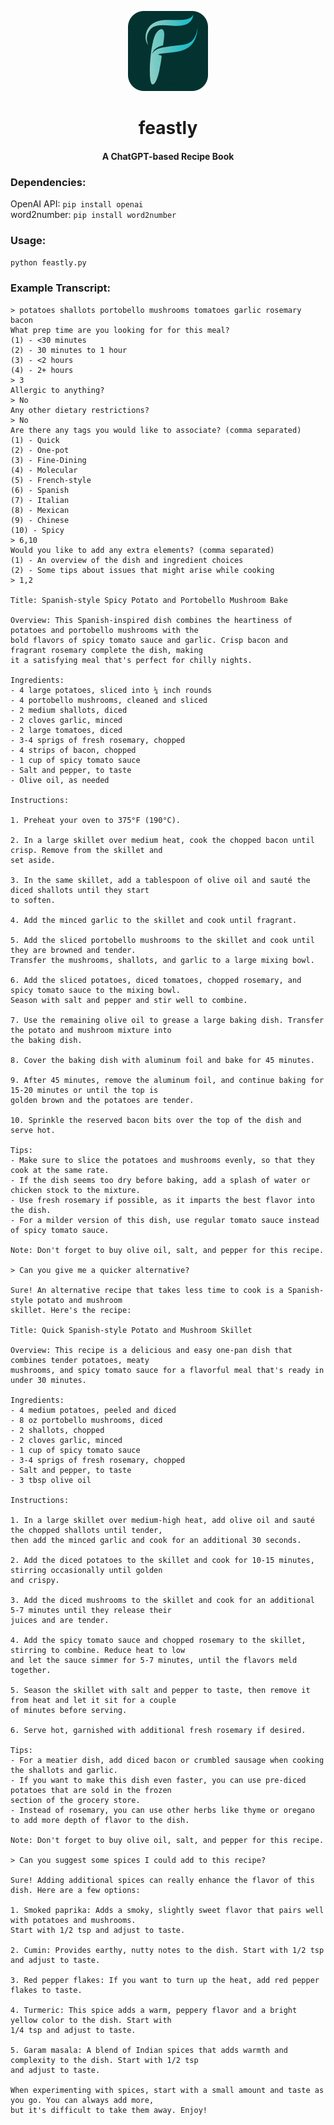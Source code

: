 <p align="center">
    <picture>
      <source media="(prefers-color-scheme: dark)" srcset="[https://assets.vercel.com/image/upload/v1662130559/nextjs/Icon_dark_background.png](https://github.com/ftondolo/feastly/blob/main/feastly.png)">
      <img src="https://github.com/ftondolo/feastly/blob/main/feastly.png" height="128">
    </picture>
    <h1 align="center">feastly</h1>
    <h4 align="center">A ChatGPT-based Recipe Book</h4>
</p>

### Dependencies:

OpenAI API: ```pip install openai```
<br>
word2number: ```pip install word2number```

### Usage:
```python feastly.py```

### Example Transcript:
```
> potatoes shallots portobello mushrooms tomatoes garlic rosemary bacon
What prep time are you looking for for this meal?
(1) - <30 minutes
(2) - 30 minutes to 1 hour
(3) - <2 hours
(4) - 2+ hours
> 3
Allergic to anything?
> No
Any other dietary restrictions?
> No
Are there any tags you would like to associate? (comma separated)
(1) - Quick
(2) - One-pot
(3) - Fine-Dining
(4) - Molecular
(5) - French-style
(6) - Spanish
(7) - Italian
(8) - Mexican
(9) - Chinese
(10) - Spicy
> 6,10
Would you like to add any extra elements? (comma separated)
(1) - An overview of the dish and ingredient choices
(2) - Some tips about issues that might arise while cooking
> 1,2

Title: Spanish-style Spicy Potato and Portobello Mushroom Bake

Overview: This Spanish-inspired dish combines the heartiness of potatoes and portobello mushrooms with the 
bold flavors of spicy tomato sauce and garlic. Crisp bacon and fragrant rosemary complete the dish, making 
it a satisfying meal that's perfect for chilly nights.

Ingredients:
- 4 large potatoes, sliced into ¼ inch rounds
- 4 portobello mushrooms, cleaned and sliced
- 2 medium shallots, diced
- 2 cloves garlic, minced
- 2 large tomatoes, diced
- 3-4 sprigs of fresh rosemary, chopped
- 4 strips of bacon, chopped
- 1 cup of spicy tomato sauce
- Salt and pepper, to taste
- Olive oil, as needed

Instructions:

1. Preheat your oven to 375°F (190°C).

2. In a large skillet over medium heat, cook the chopped bacon until crisp. Remove from the skillet and 
set aside.

3. In the same skillet, add a tablespoon of olive oil and sauté the diced shallots until they start 
to soften.

4. Add the minced garlic to the skillet and cook until fragrant.

5. Add the sliced portobello mushrooms to the skillet and cook until they are browned and tender. 
Transfer the mushrooms, shallots, and garlic to a large mixing bowl.

6. Add the sliced potatoes, diced tomatoes, chopped rosemary, and spicy tomato sauce to the mixing bowl. 
Season with salt and pepper and stir well to combine.

7. Use the remaining olive oil to grease a large baking dish. Transfer the potato and mushroom mixture into 
the baking dish.

8. Cover the baking dish with aluminum foil and bake for 45 minutes.

9. After 45 minutes, remove the aluminum foil, and continue baking for 15-20 minutes or until the top is 
golden brown and the potatoes are tender.

10. Sprinkle the reserved bacon bits over the top of the dish and serve hot.

Tips:
- Make sure to slice the potatoes and mushrooms evenly, so that they cook at the same rate.
- If the dish seems too dry before baking, add a splash of water or chicken stock to the mixture.
- Use fresh rosemary if possible, as it imparts the best flavor into the dish.
- For a milder version of this dish, use regular tomato sauce instead of spicy tomato sauce.

Note: Don't forget to buy olive oil, salt, and pepper for this recipe.

> Can you give me a quicker alternative?

Sure! An alternative recipe that takes less time to cook is a Spanish-style potato and mushroom 
skillet. Here's the recipe:

Title: Quick Spanish-style Potato and Mushroom Skillet

Overview: This recipe is a delicious and easy one-pan dish that combines tender potatoes, meaty 
mushrooms, and spicy tomato sauce for a flavorful meal that's ready in under 30 minutes.

Ingredients:
- 4 medium potatoes, peeled and diced
- 8 oz portobello mushrooms, diced
- 2 shallots, chopped
- 2 cloves garlic, minced
- 1 cup of spicy tomato sauce
- 3-4 sprigs of fresh rosemary, chopped
- Salt and pepper, to taste
- 3 tbsp olive oil

Instructions:

1. In a large skillet over medium-high heat, add olive oil and sauté the chopped shallots until tender, 
then add the minced garlic and cook for an additional 30 seconds.

2. Add the diced potatoes to the skillet and cook for 10-15 minutes, stirring occasionally until golden 
and crispy.

3. Add the diced mushrooms to the skillet and cook for an additional 5-7 minutes until they release their 
juices and are tender.

4. Add the spicy tomato sauce and chopped rosemary to the skillet, stirring to combine. Reduce heat to low 
and let the sauce simmer for 5-7 minutes, until the flavors meld together.

5. Season the skillet with salt and pepper to taste, then remove it from heat and let it sit for a couple 
of minutes before serving.

6. Serve hot, garnished with additional fresh rosemary if desired.

Tips:
- For a meatier dish, add diced bacon or crumbled sausage when cooking the shallots and garlic.
- If you want to make this dish even faster, you can use pre-diced potatoes that are sold in the frozen 
section of the grocery store.
- Instead of rosemary, you can use other herbs like thyme or oregano to add more depth of flavor to the dish.

Note: Don't forget to buy olive oil, salt, and pepper for this recipe.

> Can you suggest some spices I could add to this recipe?

Sure! Adding additional spices can really enhance the flavor of this dish. Here are a few options:

1. Smoked paprika: Adds a smoky, slightly sweet flavor that pairs well with potatoes and mushrooms. 
Start with 1/2 tsp and adjust to taste.

2. Cumin: Provides earthy, nutty notes to the dish. Start with 1/2 tsp and adjust to taste.

3. Red pepper flakes: If you want to turn up the heat, add red pepper flakes to taste.

4. Turmeric: This spice adds a warm, peppery flavor and a bright yellow color to the dish. Start with 
1/4 tsp and adjust to taste.

5. Garam masala: A blend of Indian spices that adds warmth and complexity to the dish. Start with 1/2 tsp 
and adjust to taste.

When experimenting with spices, start with a small amount and taste as you go. You can always add more, 
but it's difficult to take them away. Enjoy!
```
